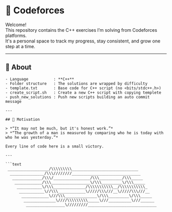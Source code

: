 # 🧠 Codeforces

Welcome!  
This repository contains the C++ exercises I’m solving from Codeforces platforms.  
It's a personal space to track my progress, stay consistent, and grow one step at a time.

---

## 🔧 About

```text
- Language           : **C++**
- Folder structure   : The solutions are wrapped by difficulty
- template.txt       : Base code for C++ script (no <bits/stdc++.h>)
- create_script.sh   : Create a new C++ script with copying templete
- push_new_solutions : Push new scripts building an auto commit message 

---

## 💬 Motivation

> *“It may not be much, but it's honest work.”*  
> *“The growth of a man is measured by comparing who he is today with who he was yesterday.”*

Every line of code here is a small victory.

---

```text
 __________________/\\\\\\\\\_____________________________        
  _______________/\\\////////______________________________       
   _____________/\\\/________________/\\\__________/\\\_____      
    ____________/\\\_________________\/\\\_________\/\\\_____     
     ___________\/\\\______________/\\\\\\\\\\\__/\\\\\\\\\\\_    
      ___________\//\\\____________\/////\\\///__\/////\\\///__   
       ____________\///\\\______________\/\\\_________\/\\\_____  
        ______________\////\\\\\\\\\_____\///__________\///______ 
         _________________\/////////______________________________
